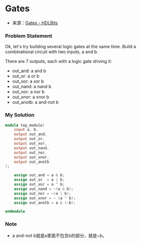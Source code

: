 # Gates
- 来源：[Gates - HDLBits](https://hdlbits.01xz.net/wiki/Gates)

### Problem Statement
Ok, let's try building several logic gates at the same time. Build a combinational circuit with two inputs, a and b.

There are 7 outputs, each with a logic gate driving it:

- out_and: a and b
- out_or: a or b
- out_xor: a xor b
- out_nand: a nand b
- out_nor: a nor b
- out_xnor: a xnor b
- out_anotb: a and-not b

### My Solution

```Verilog
module top_module( 
    input a, b,
    output out_and,
    output out_or,
    output out_xor,
    output out_nand,
    output out_nor,
    output out_xnor,
    output out_anotb
);

    assign out_and = a & b;
    assign out_or  = a | b;
    assign out_xor = a ^ b;
    assign out_nand = ~(a & b);
    assign out_nor = ~(a | b);
    assign out_xnor = ~ (a ^ b);
    assign out_anotb = a & (~b);

endmodule
```

### Note
- a and-not b就是a里面不包含b的部分，就是~b。